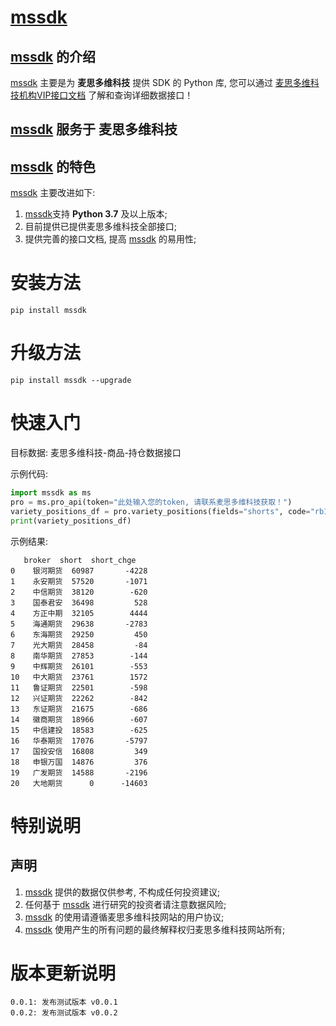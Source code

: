 # [mssdk](https://pypi.org/project/mssdk/)

## [mssdk](https://pypi.org/project/mssdk/) 的介绍

[mssdk](https://pypi.org/project/mssdk/) 主要是为 **麦思多维科技** 提供 SDK 的 Python 库, 您可以通过 [麦思多维科技机构VIP接口文档](https://mssdk.readthedocs.io/en/latest/) 了解和查询详细数据接口！

## [mssdk](https://pypi.org/project/mssdk/) 服务于 **麦思多维科技**

## [mssdk](https://pypi.org/project/mssdk/) 的特色

[mssdk](https://pypi.org/project/mssdk/) 主要改进如下:

1. [mssdk](https://pypi.org/project/mssdk/)支持 **Python 3.7** 及以上版本;
2. 目前提供已提供麦思多维科技全部接口;
3. 提供完善的接口文档, 提高 [mssdk](https://pypi.org/project/mssdk/) 的易用性;

# 安装方法

```
pip install mssdk
```

# 升级方法

```
pip install mssdk --upgrade
```

# 快速入门

目标数据: 麦思多维科技-商品-持仓数据接口

示例代码:

```python
import mssdk as ms
pro = ms.pro_api(token="此处输入您的token, 请联系麦思多维科技获取！")
variety_positions_df = pro.variety_positions(fields="shorts", code="rb1810", date="2018-08-08")
print(variety_positions_df)
```

示例结果:

```
   broker  short  short_chge
0    银河期货  60987       -4228
1    永安期货  57520       -1071
2    中信期货  38120        -620
3    国泰君安  36498         528
4    方正中期  32105        4444
5    海通期货  29638       -2783
6    东海期货  29250         450
7    光大期货  28458         -84
8    南华期货  27853        -144
9    中辉期货  26101        -553
10   中大期货  23761        1572
11   鲁证期货  22501        -598
12   兴证期货  22262        -842
13   东证期货  21675        -686
14   徽商期货  18966        -607
15   中信建投  18583        -625
16   华泰期货  17076       -5797
17   国投安信  16808         349
18   申银万国  14876         376
19   广发期货  14588       -2196
20   大地期货      0      -14603
```

# 特别说明

## 声明

1. [mssdk](https://pypi.org/project/mssdk) 提供的数据仅供参考, 不构成任何投资建议;
2. 任何基于 [mssdk](https://pypi.org/project/mssdk) 进行研究的投资者请注意数据风险;
3. [mssdk](https://pypi.org/project/mssdk) 的使用请遵循麦思多维科技网站的用户协议;
4. [mssdk](https://pypi.org/project/mssdk) 使用产生的所有问题的最终解释权归麦思多维科技网站所有;

# 版本更新说明

```
0.0.1: 发布测试版本 v0.0.1
0.0.2: 发布测试版本 v0.0.2
```
